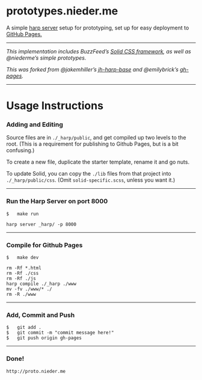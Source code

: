 # prototypes.nieder.me

A simple [harp server](http://harpjs.com) setup for prototyping, set up for easy deployment to [GitHub Pages.](https://help.github.com/articles/creating-project-pages-manually/) 

***

_This implementation includes BuzzFeed’s [Solid CSS framework](http://github.com/buzzfeed/solid), as well as @niederme’s simple prototypes._

_This was forked from @jakemhiller’s [jh-harp-base](https://github.com/jakemhiller/jh-harp-base) and @emilybrick’s [gh-pages](https://github.com/emilybrick/prototypes/tree/gh-pages)._

***

# Usage Instructions
### Adding and Editing
Source files are in `./_harp/public`, and get compiled up two levels to the root. (This is a requirement for publishing to Github Pages, but is a bit confusing.)

To create a new file, duplicate the starter template, rename it and go nuts. 

To update Solid, you can copy the `./lib` files from that project into `./_harp/public/css`. (Omit `solid-specific.scss`, unless you want it.)

***

### Run the Harp Server on port 8000

	$	make run
    
	harp server _harp/ -p 8000

***

### Compile for Github Pages

	$ 	make dev
	
	rm -Rf *.html
	rm -Rf ./css
	rm -Rf ./js
	harp compile ./_harp ./www
	mv -fv ./www/* ./
	rm -R ./www

***

### Add, Commit and Push

	$	git add .
	$	git commit -m "commit message here!"
	$	git push origin gh-pages

***
	
### Done!

	http://proto.nieder.me